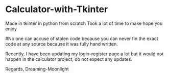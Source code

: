 # Calculator-with-Tkinter
Made in tkinter in python from scratch 
Took a lot of time to make hope you enjoy

#No one can accuse of stolen code because you can never fin the exact code at any source because it was fully hand written.

Recently, I have been updating my login-register page a lot but it would not happen in the calculator project, do not expect any updates.

Regards,
Dreaming-Moonlight
